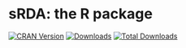 
sRDA: the R package
========================

[![CRAN Version](https://www.r-pkg.org/badges/version/srda)](https://CRAN.R-project.org/package=sra) [![Downloads](https://cranlogs.r-pkg.org/badges/srda)](https://CRAN.R-project.org/package=srda) [![Total Downloads](https://cranlogs.r-pkg.org/badges/grand-total/srda?color=orange)](https://CRAN.R-project.org/package=srda)

